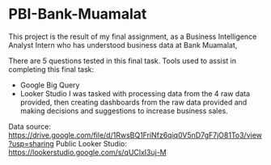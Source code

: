 # PBI-Bank-Muamalat
This project is the result of my final assignment, as a Business Intelligence Analyst Intern who has understood business data at Bank Muamalat,

There are 5 questions tested in this final task. 
Tools used to assist in completing this final task: 
- Google Big Query 
- Looker Studio 
I was tasked with processing data from the 4 raw data provided, then creating dashboards from the raw data provided and making decisions and suggestions to increase business sales.

Data source: https://drive.google.com/file/d/1RwsBQ1FriNfz6qiq0V5nD7gF7jO81To3/view?usp=sharing
Public Looker Studio: https://lookerstudio.google.com/s/qUClxI3uj-M
